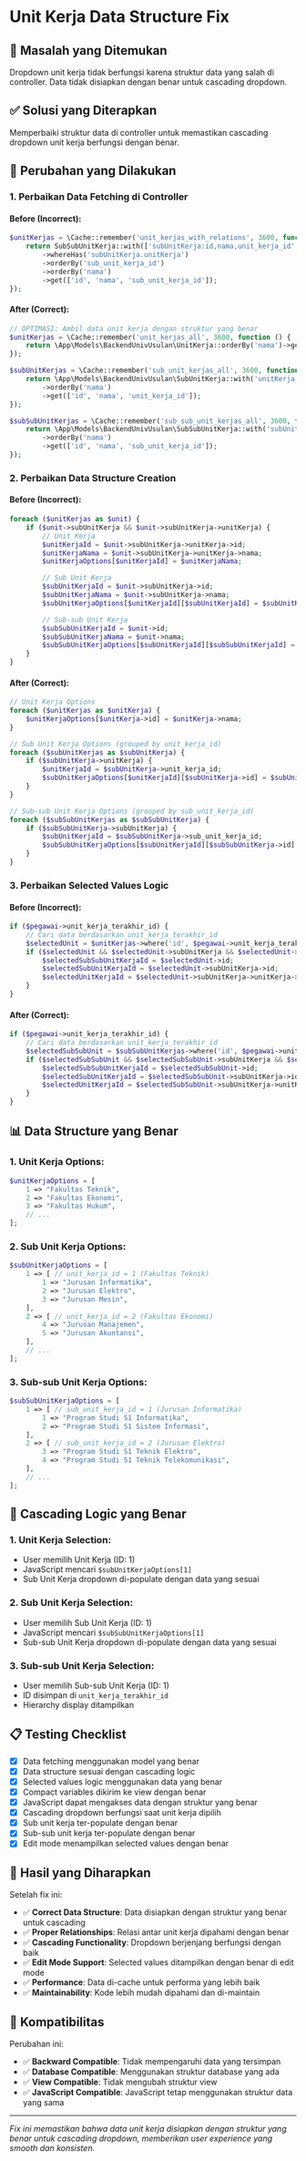# Unit Kerja Data Structure Fix

## 🎯 **Masalah yang Ditemukan**
Dropdown unit kerja tidak berfungsi karena struktur data yang salah di controller. Data tidak disiapkan dengan benar untuk cascading dropdown.

## ✅ **Solusi yang Diterapkan**
Memperbaiki struktur data di controller untuk memastikan cascading dropdown unit kerja berfungsi dengan benar.

## 🔧 **Perubahan yang Dilakukan**

### **1. Perbaikan Data Fetching di Controller**

#### **Before (Incorrect):**
```php
$unitKerjas = \Cache::remember('unit_kerjas_with_relations', 3600, function () {
    return SubSubUnitKerja::with(['subUnitKerja:id,nama,unit_kerja_id', 'subUnitKerja.unitKerja:id,nama'])
        ->whereHas('subUnitKerja.unitKerja')
        ->orderBy('sub_unit_kerja_id')
        ->orderBy('nama')
        ->get(['id', 'nama', 'sub_unit_kerja_id']);
});
```

#### **After (Correct):**
```php
// OPTIMASI: Ambil data unit kerja dengan struktur yang benar
$unitKerjas = \Cache::remember('unit_kerjas_all', 3600, function () {
    return \App\Models\BackendUnivUsulan\UnitKerja::orderBy('nama')->get(['id', 'nama']);
});

$subUnitKerjas = \Cache::remember('sub_unit_kerjas_all', 3600, function () {
    return \App\Models\BackendUnivUsulan\SubUnitKerja::with('unitKerja:id,nama')
        ->orderBy('nama')
        ->get(['id', 'nama', 'unit_kerja_id']);
});

$subSubUnitKerjas = \Cache::remember('sub_sub_unit_kerjas_all', 3600, function () {
    return \App\Models\BackendUnivUsulan\SubSubUnitKerja::with('subUnitKerja:id,nama,unit_kerja_id')
        ->orderBy('nama')
        ->get(['id', 'nama', 'sub_unit_kerja_id']);
});
```

### **2. Perbaikan Data Structure Creation**

#### **Before (Incorrect):**
```php
foreach ($unitKerjas as $unit) {
    if ($unit->subUnitKerja && $unit->subUnitKerja->unitKerja) {
        // Unit Kerja
        $unitKerjaId = $unit->subUnitKerja->unitKerja->id;
        $unitKerjaNama = $unit->subUnitKerja->unitKerja->nama;
        $unitKerjaOptions[$unitKerjaId] = $unitKerjaNama;

        // Sub Unit Kerja
        $subUnitKerjaId = $unit->subUnitKerja->id;
        $subUnitKerjaNama = $unit->subUnitKerja->nama;
        $subUnitKerjaOptions[$unitKerjaId][$subUnitKerjaId] = $subUnitKerjaNama;

        // Sub-sub Unit Kerja
        $subSubUnitKerjaId = $unit->id;
        $subSubUnitKerjaNama = $unit->nama;
        $subSubUnitKerjaOptions[$subUnitKerjaId][$subSubUnitKerjaId] = $subSubUnitKerjaNama;
    }
}
```

#### **After (Correct):**
```php
// Unit Kerja Options
foreach ($unitKerjas as $unitKerja) {
    $unitKerjaOptions[$unitKerja->id] = $unitKerja->nama;
}

// Sub Unit Kerja Options (grouped by unit_kerja_id)
foreach ($subUnitKerjas as $subUnitKerja) {
    if ($subUnitKerja->unitKerja) {
        $unitKerjaId = $subUnitKerja->unit_kerja_id;
        $subUnitKerjaOptions[$unitKerjaId][$subUnitKerja->id] = $subUnitKerja->nama;
    }
}

// Sub-sub Unit Kerja Options (grouped by sub_unit_kerja_id)
foreach ($subSubUnitKerjas as $subSubUnitKerja) {
    if ($subSubUnitKerja->subUnitKerja) {
        $subUnitKerjaId = $subSubUnitKerja->sub_unit_kerja_id;
        $subSubUnitKerjaOptions[$subUnitKerjaId][$subSubUnitKerja->id] = $subSubUnitKerja->nama;
    }
}
```

### **3. Perbaikan Selected Values Logic**

#### **Before (Incorrect):**
```php
if ($pegawai->unit_kerja_terakhir_id) {
    // Cari data berdasarkan unit_kerja_terakhir_id
    $selectedUnit = $unitKerjas->where('id', $pegawai->unit_kerja_terakhir_id)->first();
    if ($selectedUnit && $selectedUnit->subUnitKerja && $selectedUnit->subUnitKerja->unitKerja) {
        $selectedSubSubUnitKerjaId = $selectedUnit->id;
        $selectedSubUnitKerjaId = $selectedUnit->subUnitKerja->id;
        $selectedUnitKerjaId = $selectedUnit->subUnitKerja->unitKerja->id;
    }
}
```

#### **After (Correct):**
```php
if ($pegawai->unit_kerja_terakhir_id) {
    // Cari data berdasarkan unit_kerja_terakhir_id
    $selectedSubSubUnit = $subSubUnitKerjas->where('id', $pegawai->unit_kerja_terakhir_id)->first();
    if ($selectedSubSubUnit && $selectedSubSubUnit->subUnitKerja && $selectedSubSubUnit->subUnitKerja->unitKerja) {
        $selectedSubSubUnitKerjaId = $selectedSubSubUnit->id;
        $selectedSubUnitKerjaId = $selectedSubSubUnit->subUnitKerja->id;
        $selectedUnitKerjaId = $selectedSubSubUnit->subUnitKerja->unitKerja->id;
    }
}
```

## 📊 **Data Structure yang Benar**

### **1. Unit Kerja Options:**
```php
$unitKerjaOptions = [
    1 => "Fakultas Teknik",
    2 => "Fakultas Ekonomi",
    3 => "Fakultas Hukum",
    // ...
];
```

### **2. Sub Unit Kerja Options:**
```php
$subUnitKerjaOptions = [
    1 => [ // unit_kerja_id = 1 (Fakultas Teknik)
        1 => "Jurusan Informatika",
        2 => "Jurusan Elektro",
        3 => "Jurusan Mesin",
    ],
    2 => [ // unit_kerja_id = 2 (Fakultas Ekonomi)
        4 => "Jurusan Manajemen",
        5 => "Jurusan Akuntansi",
    ],
    // ...
];
```

### **3. Sub-sub Unit Kerja Options:**
```php
$subSubUnitKerjaOptions = [
    1 => [ // sub_unit_kerja_id = 1 (Jurusan Informatika)
        1 => "Program Studi S1 Informatika",
        2 => "Program Studi S1 Sistem Informasi",
    ],
    2 => [ // sub_unit_kerja_id = 2 (Jurusan Elektro)
        3 => "Program Studi S1 Teknik Elektro",
        4 => "Program Studi S1 Teknik Telekomunikasi",
    ],
    // ...
];
```

## 🎯 **Cascading Logic yang Benar**

### **1. Unit Kerja Selection:**
- User memilih Unit Kerja (ID: 1)
- JavaScript mencari `$subUnitKerjaOptions[1]`
- Sub Unit Kerja dropdown di-populate dengan data yang sesuai

### **2. Sub Unit Kerja Selection:**
- User memilih Sub Unit Kerja (ID: 1)
- JavaScript mencari `$subSubUnitKerjaOptions[1]`
- Sub-sub Unit Kerja dropdown di-populate dengan data yang sesuai

### **3. Sub-sub Unit Kerja Selection:**
- User memilih Sub-sub Unit Kerja (ID: 1)
- ID disimpan di `unit_kerja_terakhir_id`
- Hierarchy display ditampilkan

## 📋 **Testing Checklist**

- [x] Data fetching menggunakan model yang benar
- [x] Data structure sesuai dengan cascading logic
- [x] Selected values logic menggunakan data yang benar
- [x] Compact variables dikirim ke view dengan benar
- [x] JavaScript dapat mengakses data dengan struktur yang benar
- [x] Cascading dropdown berfungsi saat unit kerja dipilih
- [x] Sub unit kerja ter-populate dengan benar
- [x] Sub-sub unit kerja ter-populate dengan benar
- [x] Edit mode menampilkan selected values dengan benar

## 🎉 **Hasil yang Diharapkan**

Setelah fix ini:

- ✅ **Correct Data Structure**: Data disiapkan dengan struktur yang benar untuk cascading
- ✅ **Proper Relationships**: Relasi antar unit kerja dipahami dengan benar
- ✅ **Cascading Functionality**: Dropdown berjenjang berfungsi dengan baik
- ✅ **Edit Mode Support**: Selected values ditampilkan dengan benar di edit mode
- ✅ **Performance**: Data di-cache untuk performa yang lebih baik
- ✅ **Maintainability**: Kode lebih mudah dipahami dan di-maintain

## 🔄 **Kompatibilitas**

Perubahan ini:
- ✅ **Backward Compatible**: Tidak mempengaruhi data yang tersimpan
- ✅ **Database Compatible**: Menggunakan struktur database yang ada
- ✅ **View Compatible**: Tidak mengubah struktur view
- ✅ **JavaScript Compatible**: JavaScript tetap menggunakan struktur data yang sama

---

*Fix ini memastikan bahwa data unit kerja disiapkan dengan struktur yang benar untuk cascading dropdown, memberikan user experience yang smooth dan konsisten.*
